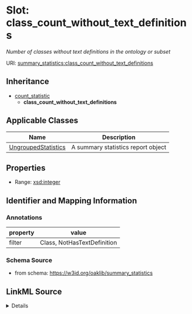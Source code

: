 # Slot: class_count_without_text_definitions
_Number of classes without text definitions in the ontology or subset_


URI: [summary_statistics:class_count_without_text_definitions](https://w3id.org/oaklib/summary_statistics.class_count_without_text_definitions)




## Inheritance

* [count_statistic](count_statistic.md)
    * **class_count_without_text_definitions**





## Applicable Classes

| Name | Description |
| --- | --- |
[UngroupedStatistics](UngroupedStatistics.md) | A summary statistics report object






## Properties

* Range: [xsd:integer](http://www.w3.org/2001/XMLSchema#integer)







## Identifier and Mapping Information





### Annotations

| property | value |
| --- | --- |
| filter | Class, NotHasTextDefinition |



### Schema Source


* from schema: https://w3id.org/oaklib/summary_statistics




## LinkML Source

<details>
```yaml
name: class_count_without_text_definitions
annotations:
  filter:
    tag: filter
    value: Class, NotHasTextDefinition
description: Number of classes without text definitions in the ontology or subset
from_schema: https://w3id.org/oaklib/summary_statistics
rank: 1000
is_a: count_statistic
alias: class_count_without_text_definitions
owner: UngroupedStatistics
domain_of:
- UngroupedStatistics
slot_group: class_statistic_group
range: integer

```
</details>